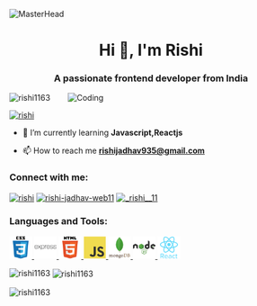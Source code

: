 ![MasterHead](https://res.cloudinary.com/superfolio/image/upload/v1620689979/68747470733a2f2f692e70696e696d672e636f6d2f6f726967696e616c732f63362f33332f63322f63363333633230656465383266306530636564376435373064626533613166332e676966_yjuh2s.gif)
<h1 align="center">Hi 👋, I'm Rishi</h1>
<h3 align="center">A passionate frontend developer from India</h3>

<img align="right" alt="Coding" width="400" src="https://media0.giphy.com/media/v1.Y2lkPTc5MGI3NjExeXM0dTR6OWhpMXEydjUyZm1qOWx5NmE4ZjlhejRkY2Zvb2c0MmxreCZlcD12MV9pbnRlcm5hbF9naWZfYnlfaWQmY3Q9Zw/bGgsc5mWoryfgKBx1u/giphy.webp">

<p align="left"> <img src="https://komarev.com/ghpvc/?username=rishi1163&label=Profile%20views&color=0e75b6&style=flat" alt="rishi1163" /> </p>

<p align="left"> <a href="https://twitter.com/rishi" target="blank"><img src="https://img.shields.io/twitter/follow/rishi?logo=twitter&style=for-the-badge" alt="rishi" /></a> </p>

- 🌱 I’m currently learning **Javascript,Reactjs**

- 📫 How to reach me **rishijadhav935@gmail.com**

<h3 align="left">Connect with me:</h3>
<p align="left">
<a href="https://twitter.com/rishi1163" target="blank"><img align="center" src="https://raw.githubusercontent.com/rahuldkjain/github-profile-readme-generator/master/src/images/icons/Social/twitter.svg" alt="rishi" height="30" width="40" /></a>
<a href="https://linkedin.com/in/rishi-jadhav-web11" target="blank"><img align="center" src="https://raw.githubusercontent.com/rahuldkjain/github-profile-readme-generator/master/src/images/icons/Social/linked-in-alt.svg" alt="rishi-jadhav-web11" height="30" width="40" /></a>
<a href="https://instagram.com/_rishi__11" target="blank"><img align="center" src="https://raw.githubusercontent.com/rahuldkjain/github-profile-readme-generator/master/src/images/icons/Social/instagram.svg" alt="_rishi__11" height="30" width="40" /></a>
</p>

<h3 align="left">Languages and Tools:</h3>
<p align="left"> <a href="https://www.w3schools.com/css/" target="_blank" rel="noreferrer"> <img src="https://raw.githubusercontent.com/devicons/devicon/master/icons/css3/css3-original-wordmark.svg" alt="css3" width="40" height="40"/> </a> <a href="https://expressjs.com" target="_blank" rel="noreferrer"> <img src="https://raw.githubusercontent.com/devicons/devicon/master/icons/express/express-original-wordmark.svg" alt="express" width="40" height="40"/> </a> <a href="https://www.w3.org/html/" target="_blank" rel="noreferrer"> <img src="https://raw.githubusercontent.com/devicons/devicon/master/icons/html5/html5-original-wordmark.svg" alt="html5" width="40" height="40"/> </a> <a href="https://developer.mozilla.org/en-US/docs/Web/JavaScript" target="_blank" rel="noreferrer"> <img src="https://raw.githubusercontent.com/devicons/devicon/master/icons/javascript/javascript-original.svg" alt="javascript" width="40" height="40"/> </a> <a href="https://www.mongodb.com/" target="_blank" rel="noreferrer"> <img src="https://raw.githubusercontent.com/devicons/devicon/master/icons/mongodb/mongodb-original-wordmark.svg" alt="mongodb" width="40" height="40"/> </a> <a href="https://nodejs.org" target="_blank" rel="noreferrer"> <img src="https://raw.githubusercontent.com/devicons/devicon/master/icons/nodejs/nodejs-original-wordmark.svg" alt="nodejs" width="40" height="40"/> </a> <a href="https://reactjs.org/" target="_blank" rel="noreferrer"> <img src="https://raw.githubusercontent.com/devicons/devicon/master/icons/react/react-original-wordmark.svg" alt="react" width="40" height="40"/> </a> </p>

<p><img align="left" src="https://github-readme-stats.vercel.app/api/top-langs?username=rishi1163&show_icons=true&locale=en&layout=compact" alt="rishi1163" /></p>

<p>&nbsp;<img align="center" src="https://github-readme-stats.vercel.app/api?username=rishi1163&show_icons=true&locale=en" alt="rishi1163" /></p>

<p><img align="center" src="https://github-readme-streak-stats.herokuapp.com/?user=rishi1163&" alt="rishi1163" /></p>
